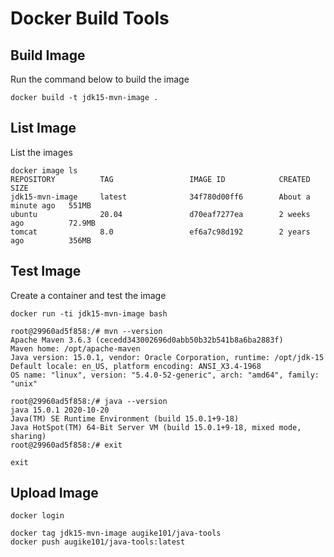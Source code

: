# Docker Build Tools

## Build Image
Run the command below to build the image
```
docker build -t jdk15-mvn-image .
```

## List Image
List the images
```
docker image ls
REPOSITORY          TAG                 IMAGE ID            CREATED              SIZE
jdk15-mvn-image     latest              34f780d00ff6        About a minute ago   551MB
ubuntu              20.04               d70eaf7277ea        2 weeks ago          72.9MB
tomcat              8.0                 ef6a7c98d192        2 years ago          356MB
```

## Test Image
Create a container and test the image
```
docker run -ti jdk15-mvn-image bash

root@29960ad5f858:/# mvn --version
Apache Maven 3.6.3 (cecedd343002696d0abb50b32b541b8a6ba2883f)
Maven home: /opt/apache-maven
Java version: 15.0.1, vendor: Oracle Corporation, runtime: /opt/jdk-15
Default locale: en_US, platform encoding: ANSI_X3.4-1968
OS name: "linux", version: "5.4.0-52-generic", arch: "amd64", family: "unix"

root@29960ad5f858:/# java --version
java 15.0.1 2020-10-20
Java(TM) SE Runtime Environment (build 15.0.1+9-18)
Java HotSpot(TM) 64-Bit Server VM (build 15.0.1+9-18, mixed mode, sharing)
root@29960ad5f858:/# exit

exit
```

## Upload Image
```
docker login

docker tag jdk15-mvn-image augike101/java-tools
docker push augike101/java-tools:latest
```
